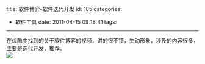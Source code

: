 title: 软件博弈-软件迭代开发
id: 185
categories:
  - 软件工具
date: 2011-04-15 09:18:41
tags:
---

在优酷中找到的关于软件博弈的视频，讲的很不错，生动形象，涉及的内容很多，主要是迭代开发，推荐。
</br>[![](http://m2.img.libdd.com/farm3/174/CA8AA0A8C4DD2BF56EC8AE21C1E10FAE_200_80.PNG)</img>](http://player.youku.com/player.php/sid/XMjU4ODk3MTUy/v.swf)
</br>&nbsp;